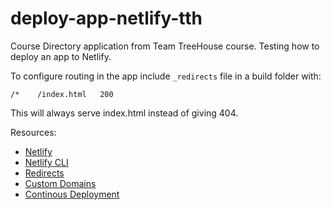 # deploy-app-netlify-tth

Course Directory application from Team TreeHouse course. Testing how to deploy an app to Netlify.

To configure routing in the app include `_redirects` file in a build folder with:

````
/*    /index.html   200
````
This will always serve index.html instead of giving 404.

Resources:

- [Netlify](https://www.netlify.com)
- [Netlify CLI](https://docs.netlify.com/cli/get-started/)
- [Redirects](https://docs.netlify.com/routing/redirects/)
- [Custom Domains](https://docs.netlify.com/domains-https/custom-domains/)
- [Continous Deployment](https://docs.netlify.com/configure-builds/get-started/)